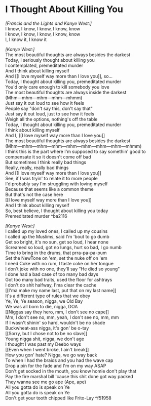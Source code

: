 # I Thought About Killing You

_[Francis and the Lights and Kanye West:]_  
I know, I know, I know, I know, know  
I know, I know, I know, I know, know  
I, I know it, I know it  

_[Kanye West:]_  
The most beautiful thoughts are always besides the darkest  
Today, I seriously thought about killing you  
I contemplated, premeditated murder  
And I think about killing myself  
And [[I love myself way more than I love you]], so…  
Today, I thought about killing you, premeditated murder  
You'd only care enough to kill somebody you love  
The most beautiful thoughts are always inside the darkest  
(Mhm—mhm—mhm—mhm—mhmm)  
Just say it out loud to see how it feels  
People say "don't say this, don't say that"  
Just say it out loud, just to see how it feels  
Weigh all the options, nothing's off the table  
Today, I thought about killing you, premeditated murder  
I think about killing myself  
And I, [[I love myself way more than I love you]]  
The most beautiful thoughts are always besides the darkest  
(Mhm—mhm—mhm—mhm—mhm—mhm—mhm—mhm—mhmm)  
I think this is the part where I'm supposed to say somethin' good to compensate it so it doesn't come off bad  
But sometimes I think really bad things  
Really, really, really bad things  
And [[I love myself way more than I love you]]  
See, if I was tryin' to relate it to more people  
I'd probably say I'm struggling with loving myself  
Because that seems like a common theme  
But that's not the case here  
[[I love myself way more than I love you]]  
And I think about killing myself  
So, best believe, I thought about killing you today  
Premeditated murder   ^ba2116

_[Kanye West:]_  
I called up my loved ones, I called up my cousins  
I called up the Muslims, said I'm 'bout to go dumb  
Get so bright, it's no sun, get so loud, I hear none  
Screamed so loud, got no lungs, hurt so bad, I go numb  
Time to bring in the drums, that prra-pa-pa-pum  
Set the NewTone on 'em, set the nuke off on 'em  
I need Coke with no rum, I taste coke on her tongue  
I don't joke with no one, they'll say "He died so young"  
I done had a bad case of too many bad days  
Got too many bad traits, used the floor for ashtrays  
I don't do shit halfway, I'ma clear the cache  
[[I'ma make my name last, put that on my last name]]  
It's a different type of rules that we obey  
Ye, Ye, Ye season, nigga, we Old Bay  
We was all born to die, nigga, DOA  
[[Niggas say they hero, mm, I don't see no cape]]  
Mm, I don't see no, mm, yeah, I don't see no, mm, mm  
If I wasn't shinin' so hard, wouldn't be no shade  
Buckwheat-ass nigga, it's gon' be o-tay  
[[Sorry, but I chose not to be no slave]]  
Young nigga shit, nigga, we don't age  
I thought I was past my Deebo ways  
[[Even when I went broke, I ain't break]]  
How you gon' hate? Nigga, we go way back  
To when I had the braids and you had the wave cap  
Drop a pin for the fade and I'm on my way ASAP  
Don't get socked in the mouth, you know homie don't play that  
Pay the fire marshal bill 'cause this shit done got way packed  
They wanna see me go ape (Ape, ape)  
All you gotta do is speak on Ye  
All you gotta do is speak on Ye  
Don't get your tooth chipped like Frito-Lay ^f51958

